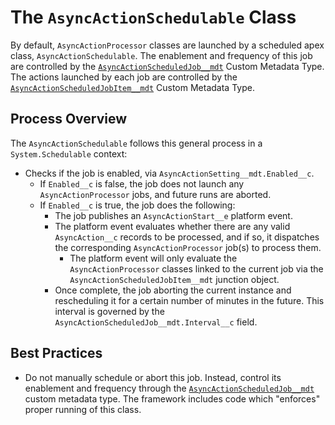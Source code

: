# The `AsyncActionSchedulable` Class

By default, `AsyncActionProcessor` classes are launched by a scheduled apex class, `AsyncActionSchedulable`. The enablement and frequency of this job are controlled by the [`AsyncActionScheduledJob__mdt`](/docs/SCHEDULEDJOBSETTINGS.md) Custom Metadata Type. The actions launched by each job are controlled by the [`AsyncActionScheduledJobItem__mdt`](/docs/SCHEDULEDJOBITEMSETTINGS.md) Custom Metadata Type.

## Process Overview

The `AsyncActionSchedulable` follows this general process in a `System.Schedulable` context:

-   Checks if the job is enabled, via `AsyncActionSetting__mdt.Enabled__c`.
    -   If `Enabled__c` is false, the job does not launch any `AsyncActionProcessor` jobs, and future runs are aborted.
    -   If `Enabled__c` is true, the job does the following:
        -   The job publishes an `AsyncActionStart__e` platform event.
        -   The platform event evaluates whether there are any valid `AsyncAction__c` records to be processed, and if so, it dispatches the corresponding `AsyncActionProcessor` job(s) to process them.
            -   The platform event will only evaluate the `AsyncActionProcessor` classes linked to the current job via the `AsyncActionScheduledJobItem__mdt` junction object.
        -   Once complete, the job aborting the current instance and rescheduling it for a certain number of minutes in the future. This interval is governed by the `AsyncActionScheduledJob__mdt.Interval__c` field.

## Best Practices

-   Do not manually schedule or abort this job. Instead, control its enablement and frequency through the [`AsyncActionScheduledJob__mdt`](/docs/SCHEDULEDJOBSETTINGS.md) custom metadata type. The framework includes code which "enforces" proper running of this class.
